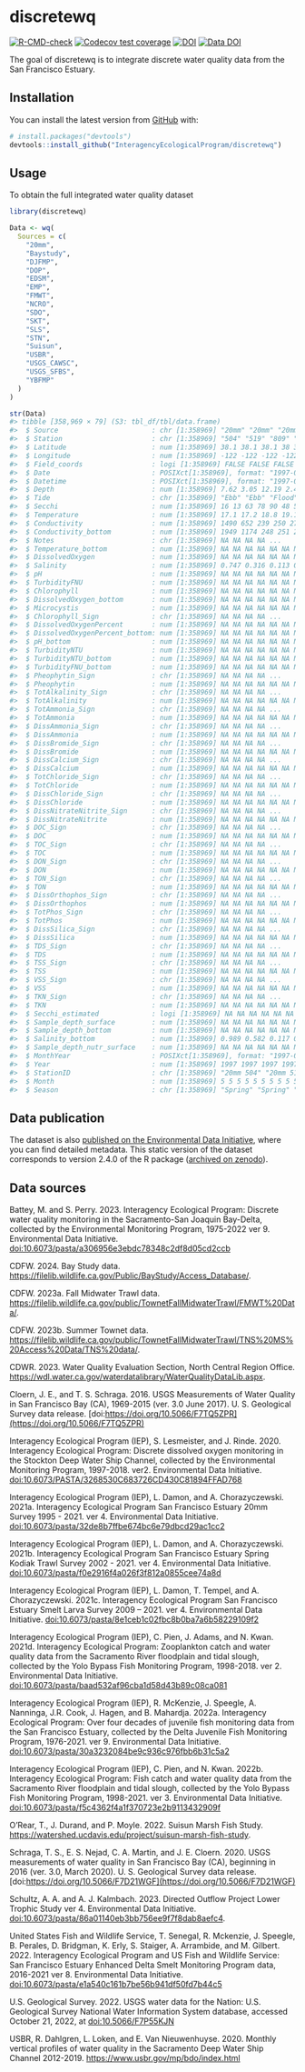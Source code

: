 
<!-- README.md is generated from README.Rmd. Please edit that file -->

# discretewq

<!-- badges: start -->

[![R-CMD-check](https://github.com/InteragencyEcologicalProgram/discretewq/actions/workflows/R-CMD-check.yaml/badge.svg)](https://github.com/InteragencyEcologicalProgram/discretewq/actions/workflows/R-CMD-check.yaml)
[![Codecov test
coverage](https://codecov.io/gh/InteragencyEcologicalProgram/discretewq/branch/main/graph/badge.svg)](https://codecov.io/gh/InteragencyEcologicalProgram/discretewq?branch=main)
[![DOI](https://zenodo.org/badge/309747392.svg)](https://zenodo.org/badge/latestdoi/309747392)
[![Data
DOI](https://img.shields.io/badge/Data%20publication%20DOI-10.6073/pasta/8dbd29c8c22f3295bbc5d3819fb51d00-blue.svg)](https://portal.edirepository.org/nis/mapbrowse?scope=edi&identifier=731)
<!-- badges: end -->

The goal of discretewq is to integrate discrete water quality data from
the San Francisco Estuary.

## Installation

You can install the latest version from [GitHub](https://github.com/)
with:

``` r
# install.packages("devtools")
devtools::install_github("InteragencyEcologicalProgram/discretewq")
```

## Usage

To obtain the full integrated water quality dataset

``` r
library(discretewq)

Data <- wq(
  Sources = c(
    "20mm",
    "Baystudy",
    "DJFMP",
    "DOP",
    "EDSM",
    "EMP",
    "FMWT",
    "NCRO",
    "SDO",
    "SKT",
    "SLS",
    "STN",
    "Suisun",
    "USBR",
    "USGS_CAWSC",
    "USGS_SFBS",
    "YBFMP"
  )
)

str(Data)
#> tibble [358,969 × 79] (S3: tbl_df/tbl/data.frame)
#>  $ Source                       : chr [1:358969] "20mm" "20mm" "20mm" "20mm" ...
#>  $ Station                      : chr [1:358969] "504" "519" "809" "901" ...
#>  $ Latitude                     : num [1:358969] 38.1 38.1 38.1 38 38 ...
#>  $ Longitude                    : num [1:358969] -122 -122 -122 -122 -122 ...
#>  $ Field_coords                 : logi [1:358969] FALSE FALSE FALSE FALSE FALSE FALSE ...
#>  $ Date                         : POSIXct[1:358969], format: "1997-05-03" "1997-05-03" ...
#>  $ Datetime                     : POSIXct[1:358969], format: "1997-05-03 07:50:00" "1997-05-03 08:36:00" ...
#>  $ Depth                        : num [1:358969] 7.62 3.05 12.19 2.44 7.62 ...
#>  $ Tide                         : chr [1:358969] "Ebb" "Ebb" "Flood" "Flood" ...
#>  $ Secchi                       : num [1:358969] 16 13 63 78 90 48 58 70 68 74 ...
#>  $ Temperature                  : num [1:358969] 17.1 17.2 18.8 19.1 20 20.2 20.6 20.6 21.4 19.5 ...
#>  $ Conductivity                 : num [1:358969] 1490 652 239 250 276 311 302 339 321 230 ...
#>  $ Conductivity_bottom          : num [1:358969] 1949 1174 248 251 275 ...
#>  $ Notes                        : chr [1:358969] NA NA NA NA ...
#>  $ Temperature_bottom           : num [1:358969] NA NA NA NA NA NA NA NA NA NA ...
#>  $ DissolvedOxygen              : num [1:358969] NA NA NA NA NA NA NA NA NA NA ...
#>  $ Salinity                     : num [1:358969] 0.747 0.316 0.113 0.118 0.131 ...
#>  $ pH                           : num [1:358969] NA NA NA NA NA NA NA NA NA NA ...
#>  $ TurbidityFNU                 : num [1:358969] NA NA NA NA NA NA NA NA NA NA ...
#>  $ Chlorophyll                  : num [1:358969] NA NA NA NA NA NA NA NA NA NA ...
#>  $ DissolvedOxygen_bottom       : num [1:358969] NA NA NA NA NA NA NA NA NA NA ...
#>  $ Microcystis                  : num [1:358969] NA NA NA NA NA NA NA NA NA NA ...
#>  $ Chlorophyll_Sign             : chr [1:358969] NA NA NA NA ...
#>  $ DissolvedOxygenPercent       : num [1:358969] NA NA NA NA NA NA NA NA NA NA ...
#>  $ DissolvedOxygenPercent_bottom: num [1:358969] NA NA NA NA NA NA NA NA NA NA ...
#>  $ pH_bottom                    : num [1:358969] NA NA NA NA NA NA NA NA NA NA ...
#>  $ TurbidityNTU                 : num [1:358969] NA NA NA NA NA NA NA NA NA NA ...
#>  $ TurbidityNTU_bottom          : num [1:358969] NA NA NA NA NA NA NA NA NA NA ...
#>  $ TurbidityFNU_bottom          : num [1:358969] NA NA NA NA NA NA NA NA NA NA ...
#>  $ Pheophytin_Sign              : chr [1:358969] NA NA NA NA ...
#>  $ Pheophytin                   : num [1:358969] NA NA NA NA NA NA NA NA NA NA ...
#>  $ TotAlkalinity_Sign           : chr [1:358969] NA NA NA NA ...
#>  $ TotAlkalinity                : num [1:358969] NA NA NA NA NA NA NA NA NA NA ...
#>  $ TotAmmonia_Sign              : chr [1:358969] NA NA NA NA ...
#>  $ TotAmmonia                   : num [1:358969] NA NA NA NA NA NA NA NA NA NA ...
#>  $ DissAmmonia_Sign             : chr [1:358969] NA NA NA NA ...
#>  $ DissAmmonia                  : num [1:358969] NA NA NA NA NA NA NA NA NA NA ...
#>  $ DissBromide_Sign             : chr [1:358969] NA NA NA NA ...
#>  $ DissBromide                  : num [1:358969] NA NA NA NA NA NA NA NA NA NA ...
#>  $ DissCalcium_Sign             : chr [1:358969] NA NA NA NA ...
#>  $ DissCalcium                  : num [1:358969] NA NA NA NA NA NA NA NA NA NA ...
#>  $ TotChloride_Sign             : chr [1:358969] NA NA NA NA ...
#>  $ TotChloride                  : num [1:358969] NA NA NA NA NA NA NA NA NA NA ...
#>  $ DissChloride_Sign            : chr [1:358969] NA NA NA NA ...
#>  $ DissChloride                 : num [1:358969] NA NA NA NA NA NA NA NA NA NA ...
#>  $ DissNitrateNitrite_Sign      : chr [1:358969] NA NA NA NA ...
#>  $ DissNitrateNitrite           : num [1:358969] NA NA NA NA NA NA NA NA NA NA ...
#>  $ DOC_Sign                     : chr [1:358969] NA NA NA NA ...
#>  $ DOC                          : num [1:358969] NA NA NA NA NA NA NA NA NA NA ...
#>  $ TOC_Sign                     : chr [1:358969] NA NA NA NA ...
#>  $ TOC                          : num [1:358969] NA NA NA NA NA NA NA NA NA NA ...
#>  $ DON_Sign                     : chr [1:358969] NA NA NA NA ...
#>  $ DON                          : num [1:358969] NA NA NA NA NA NA NA NA NA NA ...
#>  $ TON_Sign                     : chr [1:358969] NA NA NA NA ...
#>  $ TON                          : num [1:358969] NA NA NA NA NA NA NA NA NA NA ...
#>  $ DissOrthophos_Sign           : chr [1:358969] NA NA NA NA ...
#>  $ DissOrthophos                : num [1:358969] NA NA NA NA NA NA NA NA NA NA ...
#>  $ TotPhos_Sign                 : chr [1:358969] NA NA NA NA ...
#>  $ TotPhos                      : num [1:358969] NA NA NA NA NA NA NA NA NA NA ...
#>  $ DissSilica_Sign              : chr [1:358969] NA NA NA NA ...
#>  $ DissSilica                   : num [1:358969] NA NA NA NA NA NA NA NA NA NA ...
#>  $ TDS_Sign                     : chr [1:358969] NA NA NA NA ...
#>  $ TDS                          : num [1:358969] NA NA NA NA NA NA NA NA NA NA ...
#>  $ TSS_Sign                     : chr [1:358969] NA NA NA NA ...
#>  $ TSS                          : num [1:358969] NA NA NA NA NA NA NA NA NA NA ...
#>  $ VSS_Sign                     : chr [1:358969] NA NA NA NA ...
#>  $ VSS                          : num [1:358969] NA NA NA NA NA NA NA NA NA NA ...
#>  $ TKN_Sign                     : chr [1:358969] NA NA NA NA ...
#>  $ TKN                          : num [1:358969] NA NA NA NA NA NA NA NA NA NA ...
#>  $ Secchi_estimated             : logi [1:358969] NA NA NA NA NA NA ...
#>  $ Sample_depth_surface         : num [1:358969] NA NA NA NA NA NA NA NA NA NA ...
#>  $ Sample_depth_bottom          : num [1:358969] NA NA NA NA NA NA NA NA NA NA ...
#>  $ Salinity_bottom              : num [1:358969] 0.989 0.582 0.117 0.119 0.13 ...
#>  $ Sample_depth_nutr_surface    : num [1:358969] NA NA NA NA NA NA NA NA NA NA ...
#>  $ MonthYear                    : POSIXct[1:358969], format: "1997-05-01" "1997-05-01" ...
#>  $ Year                         : num [1:358969] 1997 1997 1997 1997 1997 ...
#>  $ StationID                    : chr [1:358969] "20mm 504" "20mm 519" "20mm 809" "20mm 901" ...
#>  $ Month                        : num [1:358969] 5 5 5 5 5 5 5 5 5 5 ...
#>  $ Season                       : chr [1:358969] "Spring" "Spring" "Spring" "Spring" ...
```

## Data publication

The dataset is also [published on the Environmental Data
Initiative](https://portal.edirepository.org/nis/mapbrowse?scope=edi&identifier=731),
where you can find detailed metadata. This static version of the dataset
corresponds to version 2.4.0 of the R package ([archived on
zenodo](https://zenodo.org/record/8008212)).

## Data sources

Battey, M. and S. Perry. 2023. Interagency Ecological Program: Discrete
water quality monitoring in the Sacramento-San Joaquin Bay-Delta,
collected by the Environmental Monitoring Program, 1975-2022 ver 9.
Environmental Data Initiative.
[doi:10.6073/pasta/a306956e3ebdc78348c2df8d05cd2ccb](https://portal.edirepository.org/nis/metadataviewer?packageid=edi.458.9)

CDFW. 2024. Bay Study data.
<https://filelib.wildlife.ca.gov/Public/BayStudy/Access_Database/>.

CDFW. 2023a. Fall Midwater Trawl data.
<https://filelib.wildlife.ca.gov/public/TownetFallMidwaterTrawl/FMWT%20Data/>.

CDFW. 2023b. Summer Townet data.
<https://filelib.wildlife.ca.gov/public/TownetFallMidwaterTrawl/TNS%20MS%20Access%20Data/TNS%20data/>.

CDWR. 2023. Water Quality Evaluation Section, North Central Region
Office.
<https://wdl.water.ca.gov/waterdatalibrary/WaterQualityDataLib.aspx>.

Cloern, J. E., and T. S. Schraga. 2016. USGS Measurements of Water
Quality in San Francisco Bay (CA), 1969-2015 (ver. 3.0 June 2017). U. S.
Geological Survey data release.
[doi:https://doi.org/10.5066/F7TQ5ZPR](https://doi.org/10.5066/F7TQ5ZPR)

Interagency Ecological Program (IEP), S. Lesmeister, and J. Rinde. 2020.
Interagency Ecological Program: Discrete dissolved oxygen monitoring in
the Stockton Deep Water Ship Channel, collected by the Environmental
Monitoring Program, 1997-2018. ver2. Environmental Data Initiative.
[doi:10.6073/PASTA/3268530C683726CD430C81894FFAD768](https://portal.edirepository.org/nis/metadataviewer?packageid=edi.276.2)

Interagency Ecological Program (IEP), L. Damon, and A. Chorazyczewski.
2021a. Interagency Ecological Program San Francisco Estuary 20mm Survey
1995 - 2021. ver 4. Environmental Data Initiative.
[doi:10.6073/pasta/32de8b7ffbe674bc6e79dbcd29ac1cc2](https://portal.edirepository.org/nis/metadataviewer?packageid=edi.535.4)

Interagency Ecological Program (IEP), L. Damon, and A. Chorazyczewski.
2021b. Interagency Ecological Program San Francisco Estuary Spring
Kodiak Trawl Survey 2002 - 2021. ver 4. Environmental Data Initiative.
[doi:10.6073/pasta/f0e2916f4a026f3f812a0855cee74a8d](https://portal.edirepository.org/nis/metadataviewer?packageid=edi.527.4)

Interagency Ecological Program (IEP), L. Damon, T. Tempel, and A.
Chorazyczewski. 2021c. Interagency Ecological Program San Francisco
Estuary Smelt Larva Survey 2009 – 2021. ver 4. Environmental Data
Initiative.
[doi:10.6073/pasta/8e1ceb1c02fbc8b0ba7a6b58229109f2](https://portal.edirepository.org/nis/metadataviewer?packageid=edi.534.4)

Interagency Ecological Program (IEP), C. Pien, J. Adams, and N. Kwan.
2021d. Interagency Ecological Program: Zooplankton catch and water
quality data from the Sacramento River floodplain and tidal slough,
collected by the Yolo Bypass Fish Monitoring Program, 1998-2018. ver 2.
Environmental Data Initiative.
[doi:10.6073/pasta/baad532af96cba1d58d43b89c08ca081](https://portal.edirepository.org/nis/metadataviewer?packageid=edi.494.2)

Interagency Ecological Program (IEP), R. McKenzie, J. Speegle, A.
Nanninga, J.R. Cook, J. Hagen, and B. Mahardja. 2022a. Interagency
Ecological Program: Over four decades of juvenile fish monitoring data
from the San Francisco Estuary, collected by the Delta Juvenile Fish
Monitoring Program, 1976-2021. ver 9. Environmental Data Initiative.
[doi:10.6073/pasta/30a3232084be9c936c976fbb6b31c5a2](https://portal.edirepository.org/nis/metadataviewer?packageid=edi.244.9)

Interagency Ecological Program (IEP), C. Pien, and N. Kwan. 2022b.
Interagency Ecological Program: Fish catch and water quality data from
the Sacramento River floodplain and tidal slough, collected by the Yolo
Bypass Fish Monitoring Program, 1998-2021. ver 3. Environmental Data
Initiative.
[doi:10.6073/pasta/f5c4362f4a1f370723e2b9113432909f](https://portal.edirepository.org/nis/metadataviewer?packageid=edi.233.3)

O’Rear, T., J. Durand, and P. Moyle. 2022. Suisun Marsh Fish Study.
<https://watershed.ucdavis.edu/project/suisun-marsh-fish-study>.

Schraga, T. S., E. S. Nejad, C. A. Martin, and J. E. Cloern. 2020. USGS
measurements of water quality in San Francisco Bay (CA), beginning in
2016 (ver. 3.0, March 2020). U. S. Geological Survey data release.
[doi:https://doi.org/10.5066/F7D21WGF](https://doi.org/10.5066/F7D21WGF)

Schultz, A. A. and A. J. Kalmbach. 2023. Directed Outflow Project Lower
Trophic Study ver 4. Environmental Data Initiative.
[doi:10.6073/pasta/86a01140eb3bb756ee9f7f8dab8aefc4](https://portal.edirepository.org/nis/metadataviewer?packageid=edi.1187.4).

United States Fish and Wildlife Service, T. Senegal, R. Mckenzie, J.
Speegle, B. Perales, D. Bridgman, K. Erly, S. Staiger, A. Arrambide, and
M. Gilbert. 2022. Interagency Ecological Program and US Fish and
Wildlife Service: San Francisco Estuary Enhanced Delta Smelt Monitoring
Program data, 2016-2021 ver 8. Environmental Data Initiative.
[doi:10.6073/pasta/e1a540c161b7be56b941df50fd7b44c5](https://portal.edirepository.org/nis/metadataviewer?packageid=edi.415.8)

U.S. Geological Survey. 2022. USGS water data for the Nation: U.S.
Geological Survey National Water Information System database, accessed
October 21, 2022, at
[doi:10.5066/F7P55KJN](https://doi.org/10.5066/F7P55KJN)

USBR, R. Dahlgren, L. Loken, and E. Van Nieuwenhuyse. 2020. Monthly
vertical profiles of water quality in the Sacramento Deep Water Ship
Channel 2012-2019. <https://www.usbr.gov/mp/bdo/index.html>
